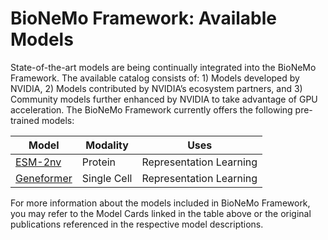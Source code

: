 # BioNeMo Framework: Available Models

State-of-the-art models are being continually integrated into the BioNeMo Framework. The available catalog consists of: 1) Models developed by NVIDIA, 2) Models contributed by NVIDIA’s ecosystem partners, and 3) Community models further enhanced by NVIDIA to take advantage of GPU acceleration. The BioNeMo Framework currently offers the following pre-trained models:

| **Model**                     | **Modality** | **Uses**                |
| ----------------------------- | ------------ | ----------------------- |
| [ESM-2nv](./esm2-nv.md)       | Protein      | Representation Learning |
| [Geneformer](./geneformer.md) | Single Cell  | Representation Learning |

For more information about the models included in BioNeMo Framework, you may refer to the Model Cards linked in the table above or the original publications referenced in the respective model descriptions.
